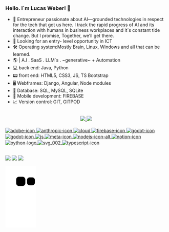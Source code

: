 ### Hello. I´m Lucas Weber! 👋


- 🔭 Entrepreneur passionate about AI—grounded technologies in respect for the tech that got us here. I track the rapid progress of AI and its interaction with humans  in business workplaces and it´s constant tide change. But I promise, Together, we’ll get there.
- 🌱 Looking for an entry- level opportunity in ICT  
- 🛠 Operating system:Mostly Brain, Linux, Windows and all that can be learned.
- 🌎 | A.I . SaaS . LLM´s . ~generative~ + Automation  
- 💻 back end: Java, Python 
- 📟 front end: HTML5, CSS3, JS, TS Bootstrap
- 🖥 Webframes: Django, Angular, Node modules 
- 📂 Database: SQL, MySQL, SQLite 
- 📱 Mobile development: FIREBASE 
- 📈 Version control: GIT, GITPOD
##
<div align="center">
  <a href="https://github.com/narak94/my_self">
  <img height="150em" src="https://github-readme-stats.vercel.app/api?username=narak94&show_icons=true&theme=dracula&include_all_commits=true&count_private=true"/>
  <img height="150em" src="https://github-readme-stats.vercel.app/api/top-langs/?username=priflores&layout=compact&langs_count=7&theme=dracula"/>
</div>
  <div style="display: inline_block"><br>
   
 <img align="center" alt="adobe-icon" height="30" width="40" src="https://raw.githubusercontent.com/narak94/My_Self/refs/heads/main/Display_icons_svg/adobe-icon.svg?token=GHSAT0AAAAAADMJZTV4O7EOQTWVCXF3M4A62HAI6UQ">

<img align="center" alt="anthropic-icon" height="30" width="40" src="https://raw.githubusercontent.com/narak94/My_Self/refs/heads/main/Display_icons_svg/anthropic-icon.svg?token=GHSAT0AAAAAADMJZTV52NVOP5U3WVV5UCLU2HAI7EQ">

<img align="center" alt="cloud" height="30" width="40" src="https://raw.githubusercontent.com/narak94/My_Self/refs/heads/main/Display_icons_svg/cloud.svg?token=GHSAT0AAAAAADMJZTV4HMB3REJZCX33DO2C2HAI7YA">

<img align="center" alt="firebase-icon" height="30" width="40" src="https://raw.githubusercontent.com/narak94/My_Self/refs/heads/main/Display_icons_svg/firebase-icon.svg?token=GHSAT0AAAAAADMJZTV537JNAQET4ETCZXEE2HAI76A">

<img align="center" alt="godot-icon" height="30" width="40" src="https://raw.githubusercontent.com/narak94/My_Self/refs/heads/main/Display_icons_svg/godot-icon.svg?token=GHSAT0AAAAAADMJZTV42BDTHTUMF3NR63XY2HAJACQ">

<img align="center" alt="godot-icon" height="30" width="40" src="https://raw.githubusercontent.com/narak94/My_Self/refs/heads/main/Display_icons_svg/godot-icon.svg?token=GHSAT0AAAAAADMJZTV42BDTHTUMF3NR63XY2HAJACQ">

<img align="center" alt="js" height="30" width="40" src="https://raw.githubusercontent.com/narak94/My_Self/refs/heads/main/Display_icons_svg/js.svg?token=GHSAT0AAAAAADMJZTV4NZZDRBXBVSM3K4BW2HAJANA">

<img align="center" alt="meta-icon" height="30" width="40" src="https://raw.githubusercontent.com/narak94/My_Self/refs/heads/main/Display_icons_svg/meta-icon.svg?token=GHSAT0AAAAAADMJZTV5VCGAQVQOC5E7SWVM2HAJA2Q">

<img align="center" alt="nodejs-icon-alt" height="30" width="40" src="https://raw.githubusercontent.com/narak94/My_Self/refs/heads/main/Display_icons_svg/nodejs-icon-alt.svg?token=GHSAT0AAAAAADMJZTV5HO6BZPXLKTGNOBXM2HAJA7A">

<img align="center" alt="notion-icon" height="30" width="40" src="https://raw.githubusercontent.com/narak94/My_Self/refs/heads/main/Display_icons_svg/notion-icon.svg?token=GHSAT0AAAAAADMJZTV5MHVIEZHTSATGOFOC2HAJBLA">

<img align="center" alt="python-logo" height="30" width="40" src="https://raw.githubusercontent.com/narak94/My_Self/refs/heads/main/Display_icons_svg/python-logo.svg?token=GHSAT0AAAAAADMJZTV5KHSDO7AAEXUVQ3NM2HAJBQQ">

<img align="center" alt="svg_002" height="30" width="40" src="https://raw.githubusercontent.com/narak94/My_Self/refs/heads/main/Display_icons_svg/svg_002.svg?token=GHSAT0AAAAAADMJZTV4WIROW357C5Y3TPNW2HAJBXQ">

<img align="center" alt="typescript-icon" height="30" width="40" src="https://raw.githubusercontent.com/narak94/My_Self/refs/heads/main/Display_icons_svg/typescript-icon.svg?token=GHSAT0AAAAAADMJZTV4DJGTIKHEAHVRVSZO2HAJB5Q">

  
</div>
<br>
 <div> 
  
  <a href="https://www.instagram.com/priyflores/" target="_blank"><img src="https://img.shields.io/badge/-Instagram-%23E4405F?style=for-the-badge&logo=instagram&logoColor=white" target="_blank"></a>
  <a href= "mailto:pri_256@hotmail.com"><img src="https://img.shields.io/badge/Microsoft_Outlook-0078D4?style=for-the-badge&logo=microsoft-outlook&logoColor=white" target= "_blank"></a>
  <a href="https://www.linkedin.com/in/priscila-flores-45682bb6/" target="_blank"><img src="https://img.shields.io/badge/-LinkedIn-%230077B5?style=for-the-badge&logo=linkedin&logoColor=white" target="_blank"></a> 
   
  ![Snake gif](https://github.com/PriFlores/PriFlores/blob/main/github-contribution-grid-snake.svg)
  </div>

